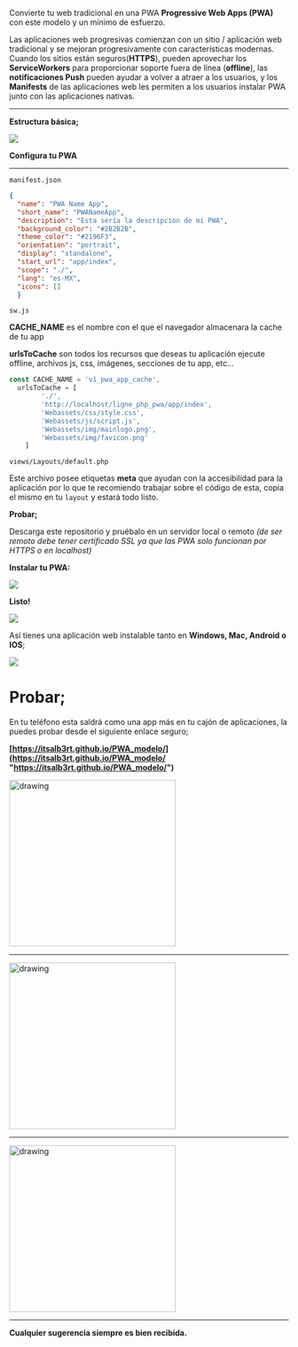 Convierte tu web tradicional en una PWA **Progressive Web Apps (PWA)** con este modelo y un mínimo de esfuerzo.

Las aplicaciones web progresivas comienzan con un sitio / aplicación web tradicional y se mejoran progresivamente con características modernas. 
Cuando los sitios están seguros(**HTTPS**), pueden aprovechar los **ServiceWorkers** para proporcionar soporte fuera de línea (**offline**), las **notificaciones Push** pueden ayudar a volver a atraer a los usuarios, y los **Manifests** de las aplicaciones web les permiten a los usuarios instalar PWA junto con las aplicaciones nativas.

---

**Estructura básica;**


[![](https://i.imgur.com/l44DNn8.png)](https://i.imgur.com/l44DNn8.png)

**Configura tu PWA**

---

`manifest.json`


```json
{
  "name": "PWA Name App",
  "short_name": "PWANameApp",
  "description": "Esta sería la descripción de mi PWA",
  "background_color": "#2B2B2B",
  "theme_color": "#2196F3",
  "orientation": "portrait",
  "display": "standalone",
  "start_url": "app/index",
  "scope": "./",
  "lang": "es-MX",
  "icons": []
  }
```
`sw.js`

**CACHE_NAME** es el nombre con el que el navegador almacenara la cache de tu app

**urlsToCache** son todos los recursos que deseas tu aplicación ejecute offline, archivos js, css, imágenes, secciones de tu app, etc…

```javascript
const CACHE_NAME = 'v1_pwa_app_cache',
  urlsToCache = [
        './',
        'http://localhost/ligne_php_pwa/app/index',
        'Webassets/css/style.css',
        'Webassets/js/script.js',
        'Webassets/img/mainlogo.png',
        'Webassets/img/favicon.png'
    ]
```
`views/Layouts/default.php`

Este archivo posee etiquetas **meta** que ayudan con la accesibilidad para la aplicación por lo que te recomiendo trabajar sobre el código de esta, copia el mismo en tu `layout` y estará todo listo.

**Probar;**

Descarga este repositorio y pruébalo en un servidor local o remoto *(de ser remoto debe tener certificado SSL ya que las PWA solo funcionan por HTTPS o en localhost)*

**Instalar tu PWA:**

[![](https://i.imgur.com/CeRx4Qs.png)](https://i.imgur.com/CeRx4Qs.png)


**Listo!**

[![](https://i.imgur.com/k8qpxTY.png)](https://i.imgur.com/k8qpxTY.png)

Así tienes una aplicación web instalable tanto en **Windows, Mac, Android o IOS**;

[![](https://i.imgur.com/B6s1BW0.png)](https://i.imgur.com/B6s1BW0.png)

# Probar;

En tu teléfono esta saldrá como una app más en tu cajón de aplicaciones, la puedes probar desde el siguiente enlace seguro;

**[https://itsalb3rt.github.io/PWA_modelo/](https://itsalb3rt.github.io/PWA_modelo/ "https://itsalb3rt.github.io/PWA_modelo/")**

<img src="https://i.imgur.com/Wy7vKHc.png" alt="drawing" width="300"/>

---

<img src="https://i.imgur.com/Znm9vuC.png" alt="drawing" width="300"/>

---

<img src="https://i.imgur.com/ZkGrzkN.png" alt="drawing" width="300"/>

---

**Cualquier sugerencia siempre es bien recibida.**
